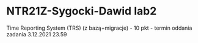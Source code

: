 # NTR21Z-Sygocki-Dawid lab2

Time Reporting System (TRS) (z bazą+migracje) - 10 pkt - termin oddania zadania 3.12.2021 23.59
